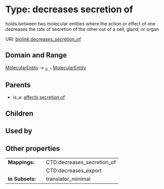 
# Type: decreases secretion of


holds between two molecular entities where the action or effect of one decreases the rate of secretion of the other out of a cell, gland, or organ

URI: [biolink:decreases_secretion_of](https://w3id.org/biolink/vocab/decreases_secretion_of)


## Domain and Range

[MolecularEntity](MolecularEntity.md) ->  <sub>0..*</sub> [MolecularEntity](MolecularEntity.md)

## Parents

 *  is_a: [affects secretion of](affects_secretion_of.md)

## Children


## Used by


## Other properties

|  |  |  |
| --- | --- | --- |
| **Mappings:** | | CTD:decreases_secretion_of |
|  | | CTD:decreases_export |
| **In Subsets:** | | translator_minimal |

